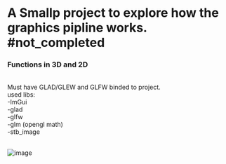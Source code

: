 <h1> A Smallp project to explore how the graphics pipline works. #not_completed </h1>

<h3>Functions in 3D and 2D</h3><br />
Must have GLAD/GLEW and GLFW binded to project.<br />
used libs:<br />
-ImGui<br />
-glad<br />
-glfw<br />
-glm (opengl math)<br />
-stb_image<br />
<br />

![image](https://github.com/UnknownNeon/simple_goof/assets/52187026/19b9ba4a-0b05-40cb-a07a-68bec5a424c0)



